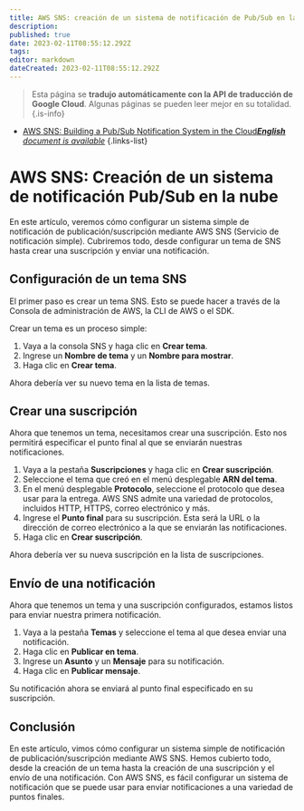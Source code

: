 ```yaml
---
title: AWS SNS: creación de un sistema de notificación de Pub/Sub en la nube
description: 
published: true
date: 2023-02-11T08:55:12.292Z
tags: 
editor: markdown
dateCreated: 2023-02-11T08:55:12.292Z
---
```


> Esta página se **tradujo automáticamente con la API de traducción de Google Cloud**.
Algunas páginas se pueden leer mejor en su totalidad.{.is-info}



- [AWS SNS: Building a Pub/Sub Notification System in the Cloud***English** document is available*](/en/Knowledge-base/Cloud/aws-sns-building-a-pubsub-notification-system-in-the-cloud)
{.links-list}


# AWS SNS: Creación de un sistema de notificación Pub/Sub en la nube

En este artículo, veremos cómo configurar un sistema simple de notificación de publicación/suscripción mediante AWS SNS (Servicio de notificación simple). Cubriremos todo, desde configurar un tema de SNS hasta crear una suscripción y enviar una notificación.

## Configuración de un tema SNS

El primer paso es crear un tema SNS. Esto se puede hacer a través de la Consola de administración de AWS, la CLI de AWS o el SDK.

Crear un tema es un proceso simple:

1. Vaya a la consola SNS y haga clic en **Crear tema**.
2. Ingrese un **Nombre de tema** y un **Nombre para mostrar**.
3. Haga clic en **Crear tema**.

Ahora debería ver su nuevo tema en la lista de temas.

## Crear una suscripción

Ahora que tenemos un tema, necesitamos crear una suscripción. Esto nos permitirá especificar el punto final al que se enviarán nuestras notificaciones.

1. Vaya a la pestaña **Suscripciones** y haga clic en **Crear suscripción**.
2. Seleccione el tema que creó en el menú desplegable **ARN del tema**.
3. En el menú desplegable **Protocolo**, seleccione el protocolo que desea usar para la entrega. AWS SNS admite una variedad de protocolos, incluidos HTTP, HTTPS, correo electrónico y más.
4. Ingrese el **Punto final** para su suscripción. Esta será la URL o la dirección de correo electrónico a la que se enviarán las notificaciones.
5. Haga clic en **Crear suscripción**.

Ahora debería ver su nueva suscripción en la lista de suscripciones.

## Envío de una notificación

Ahora que tenemos un tema y una suscripción configurados, estamos listos para enviar nuestra primera notificación.

1. Vaya a la pestaña **Temas** y seleccione el tema al que desea enviar una notificación.
2. Haga clic en **Publicar en tema**.
3. Ingrese un **Asunto** y un **Mensaje** para su notificación.
4. Haga clic en **Publicar mensaje**.

Su notificación ahora se enviará al punto final especificado en su suscripción.

## Conclusión

En este artículo, vimos cómo configurar un sistema simple de notificación de publicación/suscripción mediante AWS SNS. Hemos cubierto todo, desde la creación de un tema hasta la creación de una suscripción y el envío de una notificación. Con AWS SNS, es fácil configurar un sistema de notificación que se puede usar para enviar notificaciones a una variedad de puntos finales.